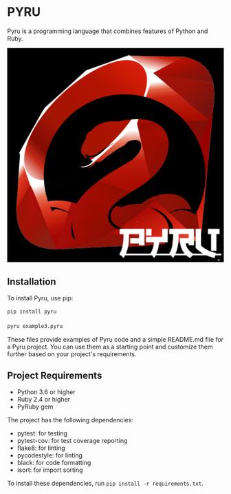 # PYRU
Pyru is a programming language that combines features of Python and Ruby.

<img src="PYRU.png" alt="pyru-image" style="float: block; margin: auto; align-items:center;" />

## Installation

To install Pyru, use pip:

```bash
pip install pyru

pyru example3.pyru
```

These files provide examples of Pyru code and a simple README.md file for a Pyru project. You can use them as a starting point and customize them further based on your project's requirements.

## Project Requirements

- Python 3.6 or higher
- Ruby 2.4 or higher
- PyRuby gem

The project has the following dependencies:

- pytest: for testing
- pytest-cov: for test coverage reporting
- flake8: for linting
- pycodestyle: for linting
- black: for code formatting
- isort: for import sorting

To install these dependencies, run `pip install -r requirements.txt`.
